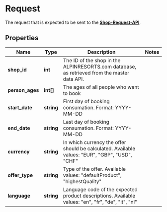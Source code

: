 # Request

The request that is expected to be sent to the [**Shop-Request-API**](../Api/RequestShopApi.md).

## Properties

Name | Type | Description | Notes
------------ | ------------- | ------------- | -------------
**shop_id** | **int** | The ID of the shop in the ALPINRESORTS.com database, as retrieved from the master data API. | 
**person_ages** | **int[]** | The ages of all people who want to book | 
**start_date** | **string** | First day of booking consumation. Format: YYYY-MM-DD | 
**end_date** | **string** | Last day of booking consumation. Format: YYYY-MM-DD | 
**currency** | **string** | In which currency the offer should be calculated. Available values: "EUR", "GBP", "USD", "CHF" | 
**offer_type** | **string** | Type of the offer. Available values:  "defaultProduct", "highestQuality" | 
**language** | **string** | Language code of the expected product descriptions. Available values: "en", "fr", "de", "it", "nl" | 
